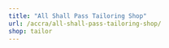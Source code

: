 ```yaml
---
title: "All Shall Pass Tailoring Shop"
url: /accra/all-shall-pass-tailoring-shop/
shop: tailor
---
```

